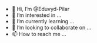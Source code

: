 - 👋 Hi, I’m @Eduvyd-Pilar
- 👀 I’m interested in ...
- 🌱 I’m currently learning ...
- 💞️ I’m looking to collaborate on ...
- 📫 How to reach me ...

<!---
Eduvyd-Pilar/Eduvyd-Pilar is a ✨ special ✨ repository because its `README.md` (this file) appears on your GitHub profile.
You can click the Preview link to take a look at your changes.
--->
